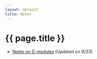 ```yaml
---
layout: default
title: Notes
---
```


# {{ page.title }}

- [Notes on D-modules](https://yzzou.github.io/notes/notes_dmodules.pdf) (Updated on 9/23)